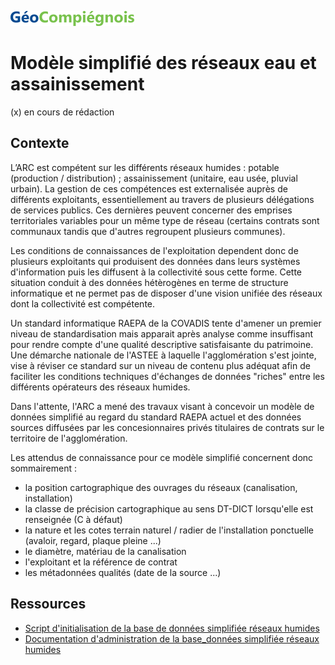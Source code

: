 ![picto](https://github.com/sigagglocompiegne/orga_gest_igeo/blob/master/doc/img/geocompiegnois_2020_reduit_v2.png)

# Modèle simplifié des réseaux eau et assainissement

(x) en cours de rédaction

## Contexte

L’ARC est compétent sur les différents réseaux humides : potable (production / distribution) ; assainissement (unitaire, eau usée, pluvial urbain).
La gestion de ces compétences est externalisée auprès de différents exploitants, essentiellement au travers de plusieurs délégations de services publics. Ces dernières peuvent concerner des emprises territoriales variables pour un même type de réseau (certains contrats sont communaux tandis que d'autres regroupent plusieurs communes).

Les conditions de connaissances de l'exploitation dependent donc de plusieurs exploitants qui produisent des données dans leurs systèmes d'information puis les diffusent à la collectivité sous cette forme. Cette situation conduit à des données hétèrogènes en terme de structure informatique et ne permet pas de disposer d'une vision unifiée des réseaux dont la collectivité est compétente.

Un standard informatique RAEPA de la COVADIS tente d'amener un premier niveau de standardisation mais apparait après analyse comme insuffisant pour rendre compte d'une qualité descriptive satisfaisante du patrimoine. Une démarche nationale de l'ASTEE à laquelle l'agglomération s'est jointe, vise à réviser ce standard sur un niveau de contenu plus adéquat afin de faciliter les conditions techniques d'échanges de données "riches" entre les différents opérateurs des réseaux humides.

Dans l'attente, l'ARC a mené des travaux visant à concevoir un modèle de données simplifié au regard du standard RAEPA actuel et des données sources diffusées par les concesionnaires privés titulaires de contrats sur le territoire de l'agglomération.

Les attendus de connaissance pour ce modèle simplifié concernent donc sommairement :
* la position cartographique des ouvrages du réseaux (canalisation, installation)
* la classe de précision cartographique au sens DT-DICT lorsqu'elle est renseignée (C à défaut)
* la nature et les cotes terrain naturel / radier de l'installation ponctuelle (avaloir, regard, plaque pleine ...)
* le diamètre, matériau de la canalisation
* l'exploitant et la référence de contrat
* les métadonnées qualités (date de la source ...)

## Ressources

- [Script d'initialisation de la base de données simplifiée réseaux humides](bdd/init_bd_resh_light.sql) 
- [Documentation d'administration de la base_données simplifiée réseaux humides](bdd/doc_admin_bd_resh_light.md) 
